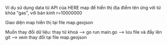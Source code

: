Ví dụ sử dụng data từ API của HERE map để hiển thị địa điểm tên ứng với từ khóa "gas", với bán kính r=10000000

Giao diện map hiển thị tại file map.geojson

Muốn thay đổi dữ liệu: thay từ khoá --> go run main.go --> lưu file và đẩy lên git --> xem thay đổi tại file map.geojson
